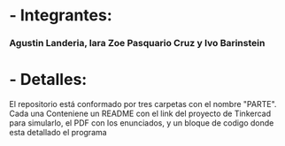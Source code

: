 # - Integrantes: 
<h3> Agustin Landeria, Iara Zoe Pasquario Cruz y Ivo Barinstein </h3>

# - Detalles:
<p> El repositorio está conformado por tres carpetas con el nombre "PARTE".
Cada una Conteniene un README con el link del proyecto de Tinkercad para simularlo,
el PDF con los enunciados, y un bloque de codigo donde esta detallado el programa </p>
